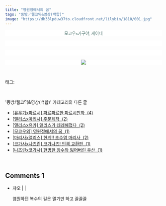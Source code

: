 ```yaml
---
title: "영원정에서의 꿈"
tags: "동방／웹코믹&영상(백합)"
image: "https://dh33lpduw37to.cloudfront.net/lilybin/1810/001.jpg"
---
```

<div class="article">
<div class="area_view">
<p style="text-align: center; background: white"><span style="color:#557a74; font-family:돋움; font-size:10pt">모코우x카구야, 케이네
</span></p><p style="text-align: justify; background: white"> 
 </p><p style="text-align: justify; background: white"> 
 </p><p style="text-align: center; background: white"><img src="{{ site.imgserver2 }}/lilybin/1810/001.jpg"/><span style="color:#557a74; font-family:돋움; font-size:10pt">
</span></p>
</div></div><br/>
<div class="tagTrail">
<p>태그: </p>
<ul>
</ul>
</div><br/>
<div class="another">
<p>'동방/웹코믹&amp;영상(백합)' 카테고리의 다른 글</p>
<ul>
<li><a href="/lilybin_1813">
[유우기x파르시] 파르파르한 파르시만화  (4)
</a></li>
<li><a href="/lilybin_1812">
[앨리스x마리사] 주문제작  (2)
</a></li>
<li><a href="/lilybin_1811">
[앨리스x유카] 앨리스가 데레해졌다  (2)
</a></li>
<li><a href="/lilybin_1810">
[모코우외] 영원정에서의 꿈  (1)
</a></li>
<li><a href="/lilybin_1809">
[마리사x앨리스] 한계!! 초수염 마리사  (2)
</a></li>
<li><a href="/lilybin_1808">
[코가사x나즈린] 코가나즈! 인격 교환판  (1)
</a></li>
<li><a href="/lilybin_1807">
[나즈린x코가사] 현명한 장수와 잃어버린 우산  (1)
</a></li>
</ul>
</div><br/>
<div class="comment">
<h2 class="bold">Comments <span id="commentCount1810">1</span></h2>
<div style="clear:both;">
<div id="entry1810Comment" style="display:block">
<ul class="list_reply">
<li class="rp_general" id="comment13664705">
<div class="post-comment">
<div>
<span>
<i class="fa fa-user"></i>쟈오 |
                                |
                               
</span>
<p>염원하던 복수의 길은 멀기만 하고 끌끌끌</p>

</div>
</div>
</li>
</ul>
</div>
</div>
</div><br/>
<br/>
<p id="refer"></p>
<br/>


